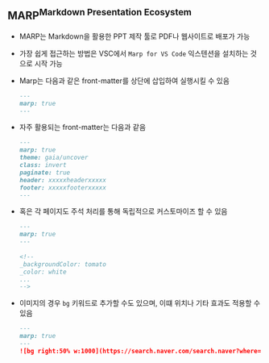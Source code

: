 ## MARP<sup>Markdown Presentation Ecosystem</sup>

- MARP는 Markdown을 활용한 PPT 제작 툴로 PDF나 웹사이트로 배포가 가능

- 가장 쉽게 접근하는 방법은 VSC에서 `Marp for VS Code` 익스텐션을 설치하는 것으로 시작 가능

- Marp는 다음과 같은 front-matter를 상단에 삽입하여 실행시킬 수 있음
  
  ```markdown
  ---
  marp: true
  ---
  ```

- 자주 활용되는 front-matter는 다음과 같음
  
  ```markdown
  ---
  marp: true
  theme: gaia/uncover
  class: invert
  paginate: true
  header: xxxxxheaderxxxxx
  footer: xxxxxfooterxxxxx
  ---
  ```

- 혹은 각 페이지도 주석 처리를 통해 독립적으로 커스토마이즈 할 수 있음 
  
  ```markdown
  ---
  marp: true
  ---
   
  <!--
  _backgroundColor: tomato
  _color: white
  ...
  -->
  ```

- 이미지의 경우 `bg` 키워드로 추가할 수도 있으며, 이떄 위치나 기타 효과도 적용할 수 있음
  
  ```markdown
  ---
  marp: true
  ---
  ![bg right:50% w:1000](https://search.naver.com/search.naver?where=nexearch&sm=top_brd&fbm=1&ie=utf8&query=%EC%A0%95%EC%9B%94%EB%8C%80%EB%B3%B4%EB%A6%84)
  
  ```
